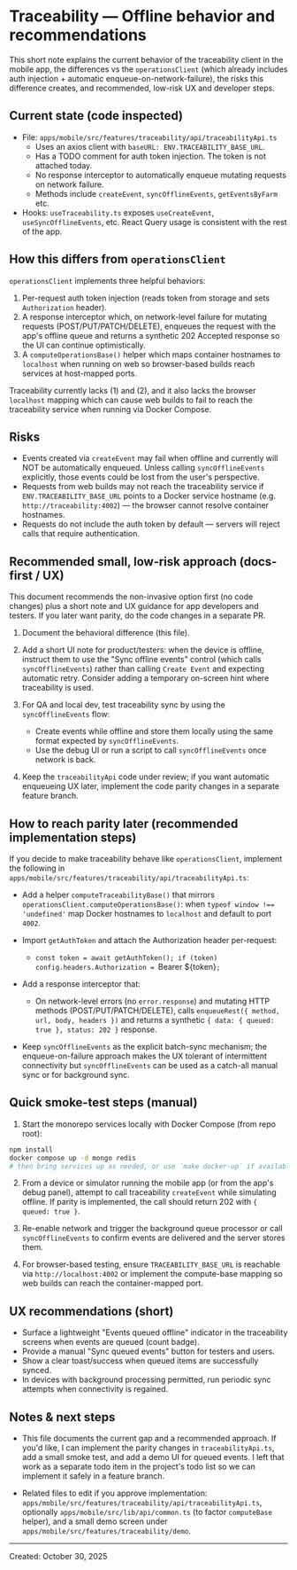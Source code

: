 # Traceability — Offline behavior and recommendations

This short note explains the current behavior of the traceability client in the mobile app, the differences vs the `operationsClient` (which already includes auth injection + automatic enqueue-on-network-failure), the risks this difference creates, and recommended, low-risk UX and developer steps.

## Current state (code inspected)

- File: `apps/mobile/src/features/traceability/api/traceabilityApi.ts`
  - Uses an axios client with `baseURL: ENV.TRACEABILITY_BASE_URL`.
  - Has a TODO comment for auth token injection. The token is not attached today.
  - No response interceptor to automatically enqueue mutating requests on network failure.
  - Methods include `createEvent`, `syncOfflineEvents`, `getEventsByFarm` etc.
- Hooks: `useTraceability.ts` exposes `useCreateEvent`, `useSyncOfflineEvents`, etc. React Query usage is consistent with the rest of the app.

## How this differs from `operationsClient`

`operationsClient` implements three helpful behaviors:
1. Per-request auth token injection (reads token from storage and sets `Authorization` header).
2. A response interceptor which, on network-level failure for mutating requests (POST/PUT/PATCH/DELETE), enqueues the request with the app's offline queue and returns a synthetic 202 Accepted response so the UI can continue optimistically.
3. A `computeOperationsBase()` helper which maps container hostnames to `localhost` when running on web so browser-based builds reach services at host-mapped ports.

Traceability currently lacks (1) and (2), and it also lacks the browser `localhost` mapping which can cause web builds to fail to reach the traceability service when running via Docker Compose.

## Risks

- Events created via `createEvent` may fail when offline and currently will NOT be automatically enqueued. Unless calling `syncOfflineEvents` explicitly, those events could be lost from the user's perspective.
- Requests from web builds may not reach the traceability service if `ENV.TRACEABILITY_BASE_URL` points to a Docker service hostname (e.g. `http://traceability:4002`) — the browser cannot resolve container hostnames.
- Requests do not include the auth token by default — servers will reject calls that require authentication.

## Recommended small, low-risk approach (docs-first / UX)

This document recommends the non-invasive option first (no code changes) plus a short note and UX guidance for app developers and testers. If you later want parity, do the code changes in a separate PR.

1. Document the behavioral difference (this file).
2. Add a short UI note for product/testers: when the device is offline, instruct them to use the "Sync offline events" control (which calls `syncOfflineEvents`) rather than calling `Create Event` and expecting automatic retry. Consider adding a temporary on-screen hint where traceability is used.
3. For QA and local dev, test traceability sync by using the `syncOfflineEvents` flow:

   - Create events while offline and store them locally using the same format expected by `syncOfflineEvents`.
   - Use the debug UI or run a script to call `syncOfflineEvents` once network is back.

4. Keep the `traceabilityApi` code under review; if you want automatic enqueueing UX later, implement the code parity changes in a separate feature branch.

## How to reach parity later (recommended implementation steps)

If you decide to make traceability behave like `operationsClient`, implement the following in `apps/mobile/src/features/traceability/api/traceabilityApi.ts`:

- Add a helper `computeTraceabilityBase()` that mirrors `operationsClient.computeOperationsBase()`: when `typeof window !== 'undefined'` map Docker hostnames to `localhost` and default to port `4002`.

- Import `getAuthToken` and attach the Authorization header per-request:
  - `const token = await getAuthToken(); if (token) config.headers.Authorization = `Bearer ${token}`;`

- Add a response interceptor that:
  - On network-level errors (no `error.response`) and mutating HTTP methods (POST/PUT/PATCH/DELETE), calls `enqueueRest({ method, url, body, headers })` and returns a synthetic `{ data: { queued: true }, status: 202 }` response.

- Keep `syncOfflineEvents` as the explicit batch-sync mechanism; the enqueue-on-failure approach makes the UX tolerant of intermittent connectivity but `syncOfflineEvents` can be used as a catch-all manual sync or for background sync.

## Quick smoke-test steps (manual)

1. Start the monorepo services locally with Docker Compose (from repo root):

```bash
npm install
docker compose up -d mongo redis
# then bring services up as needed, or use `make docker-up` if available
```

2. From a device or simulator running the mobile app (or from the app's debug panel), attempt to call traceability `createEvent` while simulating offline. If parity is implemented, the call should return 202 with `{ queued: true }`.

3. Re-enable network and trigger the background queue processor or call `syncOfflineEvents` to confirm events are delivered and the server stores them.

4. For browser-based testing, ensure `TRACEABILITY_BASE_URL` is reachable via `http://localhost:4002` or implement the compute-base mapping so web builds can reach the container-mapped port.

## UX recommendations (short)

- Surface a lightweight "Events queued offline" indicator in the traceability screens when events are queued (count badge).
- Provide a manual "Sync queued events" button for testers and users.
- Show a clear toast/success when queued items are successfully synced.
- In devices with background processing permitted, run periodic sync attempts when connectivity is regained.

## Notes & next steps

- This file documents the current gap and a recommended approach. If you'd like, I can implement the parity changes in `traceabilityApi.ts`, add a small smoke test, and add a demo UI for queued events. I left that work as a separate todo item in the project's todo list so we can implement it safely in a feature branch.

- Related files to edit if you approve implementation: `apps/mobile/src/features/traceability/api/traceabilityApi.ts`, optionally `apps/mobile/src/lib/api/common.ts` (to factor `computeBase` helper), and a small demo screen under `apps/mobile/src/features/traceability/demo`.

---

Created: October 30, 2025
